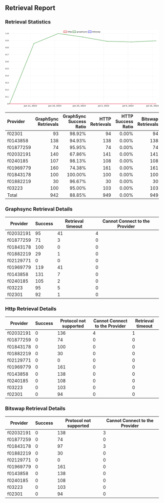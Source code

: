 ## Retrieval Report
### Retrieval Statistics
<img src="https://raw.githubusercontent.com/data-preservation-programs/filplus-checker-assets/main/filecoin-project/filecoin-plus-large-datasets/issues/2021/1689641610906.png"/>

| Provider  | GraphSync Retrievals | GraphSync Success Ratio | HTTP Retrievals | HTTP Success Ratio | Bitswap Retrievals | Bitswap Success Ratio |
| :-------- | -------------------: | ----------------------: | --------------: | -----------------: | -----------------: | --------------------: |
| f02301    |                   93 |                  98.92% |              94 |              0.00% |                 94 |                 0.00% |
| f0143858  |                  138 |                  94.93% |             138 |              0.00% |                138 |                 0.00% |
| f01877259 |                   74 |                  95.95% |              74 |              0.00% |                 74 |                 0.00% |
| f02032191 |                  140 |                  67.86% |             141 |              0.00% |                141 |                 0.00% |
| f0240185  |                  107 |                  98.13% |             108 |              0.00% |                108 |                 0.00% |
| f01969779 |                  160 |                  74.38% |             161 |              0.00% |                161 |                 0.00% |
| f01843178 |                  100 |                 100.00% |             100 |              0.00% |                100 |                 0.00% |
| f01882219 |                   30 |                  96.67% |              30 |              0.00% |                 30 |                 0.00% |
| f03223    |                  100 |                  95.00% |             103 |              0.00% |                103 |                 0.00% |
| Total     |                  942 |                  88.85% |             949 |              0.00% |                949 |                 0.00% |

### Graphsync Retrieval Details
| Provider  | Success | Retrieval timeout | Cannot Connect to the Provider |
| --------- | ------- | ----------------- | ------------------------------ |
| f02032191 | 95      | 41                | 4                              |
| f01877259 | 71      | 3                 | 0                              |
| f01843178 | 100     | 0                 | 0                              |
| f01882219 | 29      | 1                 | 0                              |
| f02129771 | 0       | 0                 | 0                              |
| f01969779 | 119     | 41                | 0                              |
| f0143858  | 131     | 7                 | 0                              |
| f0240185  | 105     | 2                 | 0                              |
| f03223    | 95      | 5                 | 0                              |
| f02301    | 92      | 1                 | 0                              |

### Http Retrieval Details
| Provider  | Success | Protocol not supported | Cannot Connect to the Provider | Retrieval timeout |
| --------- | ------- | ---------------------- | ------------------------------ | ----------------- |
| f02032191 | 0       | 136                    | 4                              | 1                 |
| f01877259 | 0       | 74                     | 0                              | 0                 |
| f01843178 | 0       | 100                    | 0                              | 0                 |
| f01882219 | 0       | 30                     | 0                              | 0                 |
| f02129771 | 0       | 0                      | 0                              | 0                 |
| f01969779 | 0       | 161                    | 0                              | 0                 |
| f0143858  | 0       | 138                    | 0                              | 0                 |
| f0240185  | 0       | 108                    | 0                              | 0                 |
| f03223    | 0       | 103                    | 0                              | 0                 |
| f02301    | 0       | 94                     | 0                              | 0                 |

### Bitswap Retrieval Details
| Provider  | Success | Protocol not supported | Cannot Connect to the Provider |
| --------- | ------- | ---------------------- | ------------------------------ |
| f02032191 | 0       | 138                    | 3                              |
| f01877259 | 0       | 74                     | 0                              |
| f01843178 | 0       | 97                     | 3                              |
| f01882219 | 0       | 30                     | 0                              |
| f02129771 | 0       | 0                      | 0                              |
| f01969779 | 0       | 161                    | 0                              |
| f0143858  | 0       | 138                    | 0                              |
| f0240185  | 0       | 108                    | 0                              |
| f03223    | 0       | 103                    | 0                              |
| f02301    | 0       | 94                     | 0                              |
